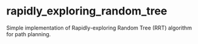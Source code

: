 # rapidly_exploring_random_tree
Simple implementation of Rapidly-exploring Random Tree (RRT) algorithm for path planning.
